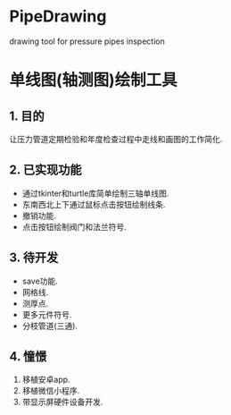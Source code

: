 # PipeDrawing
drawing tool for pressure pipes inspection
# 单线图(轴测图)绘制工具

## 1. 目的
让压力管道定期检验和年度检查过程中走线和画图的工作简化.

## 2. 已实现功能
- 通过tkinter和turtle库简单绘制三轴单线图.
- 东南西北上下通过鼠标点击按钮绘制线条.
- 撤销功能.
- 点击按钮绘制阀门和法兰符号.

## 3. 待开发
- save功能.
- 网格线.
- 测厚点.
- 更多元件符号.
- 分枝管道(三通).

## 4. 憧憬
1. 移植安卓app.
2. 移植微信小程序.
3. 带显示屏硬件设备开发.
